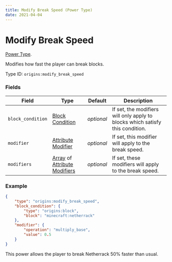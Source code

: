 ```yaml
---
title: Modify Break Speed (Power Type)
date: 2021-04-04
---
```

# Modify Break Speed

[Power Type](../power_types.md).

Modifies how fast the player can break blocks.

Type ID: `origins:modify_break_speed`

### Fields

Field  | Type | Default | Description
-------|------|---------|-------------
`block_condition` | [Block Condition](../block_conditions.md) | _optional_ | If set, the modifiers will only apply to blocks which satisfy this condition.
`modifier` | [Attribute Modifier](../data_types/attribute_modifier.md) | _optional_ | If set, this modifier will apply to the break speed.
`modifiers` | [Array](../data_types/array.md) of [Attribute Modifiers](../data_types/attribute_modifier.md) | _optional_ | If set, these modifiers will apply to the break speed.

### Example
```json
{
	"type": "origins:modify_break_speed",
	"block_condition": {
		"type": "origins:block",
		"block": "minecraft:netherrack"
	},
	"modifier": {
		"operation": "multiply_base",
		"value": 0.5
	}
}
```
This power allows the player to break Netherrack 50% faster than usual.
